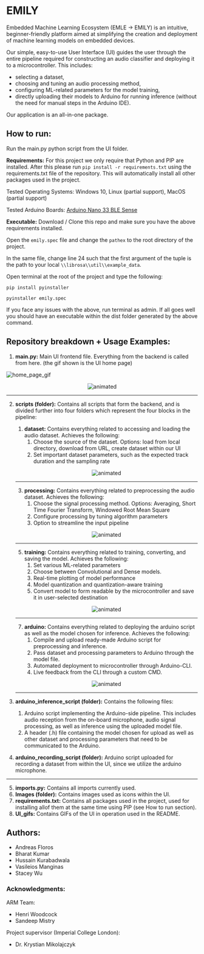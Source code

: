 # EMILY

Embedded Machine Learning Ecosystem (EMLE -> EMILY) is an intuitive, beginner-friendly platform aimed at simplifying the creation and deployment of machine learning models on embedded devices.

Our simple, easy-to-use User Interface (UI) guides the user through the entire pipeline required for constructing an audio classifier and deploying it to a microcontroller. This includes:

- selecting a dataset,
- choosing and tuning an audio processing method,
- configuring ML-related parameters for the model training,
- directly uploading their models to Arduino for running inference (without the need for manual steps in the Arduino IDE).

Our application is an all-in-one package.

## How to run:

Run the main.py python script from the UI folder.

__Requirements:__ For this project we only require that Python and PIP are installed. After this please run ```pip install -r requirements.txt``` using the requirements.txt file of the repository. This will automatically install all other packages used in the project.

Tested Operating Systems: Windows 10, Linux (partial support), MacOS (partial support)

Tested Arduino Boards: [Arduino Nano 33 BLE Sense](https://store.arduino.cc/arduino-nano-33-ble-sense)

__Executable:__ Download / Clone this repo and make sure you have the above requirements installed.

Open the ```emily.spec``` file and change the ```pathex``` to the root directory of the project.

In the same file, change line 24 such that the first argument of the tuple is the path to your local ```\\librosa\\util\\example_data```.

Open terminal at the root of the project and type the following:

```pip install pyinstaller```

```pyinstaller emily.spec```

If you face any issues with the above, run terminal as admin.
If all goes well you should have an executable within the dist folder generated by the above command.

## Repository breakdown + Usage Examples:

1. **main.py:** Main UI frontend file. Everything from the backend is called from here. (the gif shown is the UI home page)

![home_page_gif](https://github.com/andreasfloros/Project-EMILY/blob/main/UI_gifs/home_page.gif)

<p align="center">
  <img src="UI_gifs/home_page.gif" alt="animated" />
</p>


---

2. **scripts (folder):** Contains all scripts that form the backend, and is divided further into four folders which represent the four blocks in the pipeline:

   1. **dataset:** Contains everything related to accessing and loading the audio dataset. Achieves the following:
      1. Choose the source of the dataset. Options: load from local directory, download from URL, create dataset within our UI
      2. Set important dataset parameters, such as the expected track duration and the sampling rate

   <p align="center">
     <img src="UI_gifs/dataset_page.gif" alt="animated" />
   </p>

   ---


   3. **processing:** Contains everything related to preprocessing the audio dataset. Achieves the following:
      1. Choose the signal processing method. Options: Averaging, Short Time Fourier Transform, Windowed Root Mean Square
      2. Configure processing by tuning algorithm parameters
      3. Option to streamline the input pipeline

   <p align="center">
     <img src="UI_gifs/processing_page.gif" alt="animated" />
   </p>

   ---

   5. **training:** Contains everything related to training, converting, and saving the model. Achieves the following:
      1. Set various ML-related parameters
      2. Choose between Convolutional and Dense models.
      3. Real-time plotting of model performance
      4. Model quantization and quantization-aware training
      5. Convert model to form readable by the microcontroller and save it in user-selected destination

   <p align="center">
     <img src="UI_gifs/training_page.gif" alt="animated" />
   </p>

   ---

   7. **arduino:** Contains everything related to deploying the arduino script as well as the model chosen for inference. Achieves the following:
      1. Compile and upload ready-made Arduino script for preprocessing and inference.
      2. Pass dataset and processing parameters to Arduino through the model file.
      3. Automated deployment to microcontroller through  Arduino-CLI.
      4. Live feedback from the CLI through a custom CMD.

   <p align="center">
     <img src="UI_gifs/arduino_page.gif" alt="animated" />
   </p>

   ---
3. **arduino_inference_script (folder):** Contains the following files:

   1. Arduino script implementing the Arduino-side pipeline. This includes audio reception from the on-board microphone, audio signal processing, as well as inference using the uploaded model file.
   2. A header (.h) file containing the model chosen for upload as well as other dataset and processing parameters that need to be communicated to the Arduino.
4. **arduino_recording_script (folder):** Arduino script uploaded for recording a dataset from within the UI, since we utilize the arduino microphone.

---

5. **imports.py:** Contains all imports currently used.
6. **Images (folder):** Contains images used as icons within the UI.
7. **requirements.txt:** Contains all packages used in the project, used for installing allof them at the same time using PIP (see How to run section).
8. **UI_gifs:** Contains GIFs of the UI in operation used in the README.

## Authors:

- Andreas Floros
- Bharat Kumar
- Hussain Kurabadwala
- Vasileios Manginas
- Stacey Wu

### Acknowledgments:

ARM Team:

- Henri Woodcock
- Sandeep Mistry

Project supervisor (Imperial College London):

- Dr. Krystian Mikolajczyk
